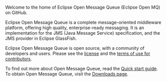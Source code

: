 Welcome to the home of Eclipse Open Message Queue (Eclipse Open MQ) on GitHub.

Eclipse Open Message Queue is a complete message-oriented middleware platform, offering high quality,
enterprise-ready messaging. It is an implementation for the JMS (Java Message Service) specification,
and the JMS provider in Eclipse GlassFish. 

Eclipse Open Message Queue is open source, with a community of developers and users. Please see the [license](LICENSE) and the [terms of use for contributors](CONTRIBUTING).

To find out more about Open Message Queue, read the  [Quick start guide](Overview.md). 
To obtain Open Message Queue, visit the [Downloads page](Downloads.md).